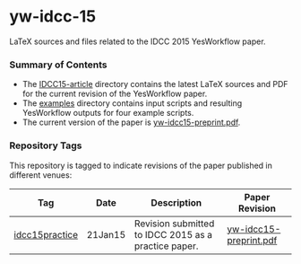 # yw-idcc-15
LaTeX sources and files related to the IDCC 2015 YesWorkflow paper.  

### Summary of Contents
* The [IDCC15-article](https://github.com/yesworkflow-org/yw-idcc-15/tree/master/IDCC15-article) directory contains the latest LaTeX sources and PDF for the current revision of the YesWorkflow paper.  
* The [examples](https://github.com/yesworkflow-org/yw-idcc-15/tree/master/examples) directory contains input scripts and resulting YesWorkflow outputs for four example scripts.
* The current version of the paper is [yw-idcc15-preprint.pdf](https://github.com/yesworkflow-org/yw-idcc-15/blob/master/IDCC15-article/yw-idcc15-preprint.pdf?raw=true).

### Repository Tags
This repository is tagged to indicate revisions of the paper published in different venues:

Tag            | Date    | Description | Paper Revision
---------------|---------|----------|--------------------------------------
[idcc15practice](https://github.com/yesworkflow-org/yw-idcc-15/tree/idcc15practice "idcc15practice") | 21Jan15 | Revision submitted to IDCC 2015 as a practice paper. | [yw-idcc15-preprint.pdf](https://github.com/yesworkflow-org/yw-idcc-15/blob/idcc15practice/IDCC15-article/yw-idcc15-preprint.pdf?raw=true)

 
